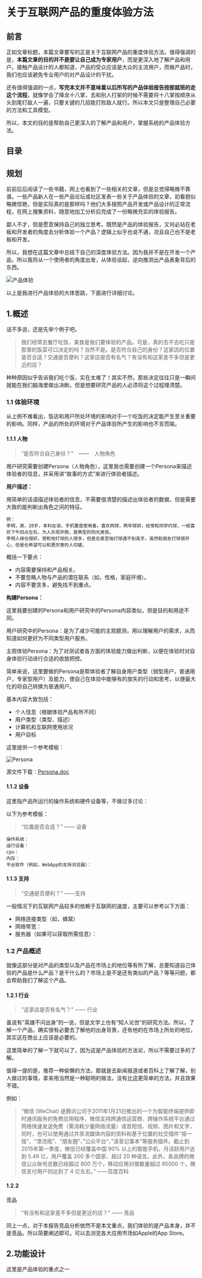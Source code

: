 # 关于互联网产品的重度体验方法

## 前言 ##

正如文章标题，本篇文章要写的正是关于互联网产品的重度体验方法。值得强调的是，**本篇文章的目的并不是要让自己成为专家用户**，而是更深入地了解产品和用户。接触产品设计的人都知道，产品的受众应该是大众的主流用户，而做产品时，我们也应该避免专业用户的对产品设计的干扰。

还有值得强调的一点，**写完本文并不意味着以后所写的产品体验报告按部就班的走这个流程**，就像学会了降龙十八掌，去和别人打架的时候不需要将十八掌按顺序从头到尾打敌人一遍，只要关键的几招能打败敌人就行。所以本文只是整理自己必要的方法和工具模型。

所以，本文的目的是帮助自己更深入的了解产品和用户，掌握系统的产品体验方法。

## 目录 ##

## 规划 ##

前前后后阅读了一些书籍，网上也看到了一些相关的文章，但是总觉得略微不靠谱。一些产品新人在一些产品论坛或社区发表一些关于产品体验的文章，初看貌似略微惊艳，但是实际真的是那样吗？他们大多按照产品开发或产品设计的正常流程，在网上搜集资料，随意地加工分析后完成了一份略微充实的体验报告。

鄙人不才，但是愿意保持自己的独立思考。既然是产品的体验报告，又何必站在老板和开发者的角度去分析体验一个产品？逻辑上似乎也说不通，况且自己也不是老板和开发。

所以，我想在这篇文章中总结下自己的深度体验方法。因为我并不是在开发一个产品，所以我将从一个使用者的角度出发，从体验谈起，逆向推测出产品表象背后的东西。

![产品体验](http://o6ffmzmqs.bkt.clouddn.com/img/articles/02-001.png?watermark/2/text/dWFueGkuY29t/font/5a6L5L2T/fontsize/250/fill/IzY5Njk2OQ==/dissolve/100/gravity/SouthEast/dx/10/dy/10)

以上是我进行产品体验的大体思路，下面进行详细讨论。

## 1.概述 ##

话不多说，还是先举个例子吧。

> 我们经常去餐厅吃饭，美食是我们要体验的产品。可是，真的去不去吃只是那里的饭菜可口决定的吗？当然不是。是否符合自己的身份？这家店的位置是否合适？交通是否便利？这家店是否有名气？有没有和这家差不多但是更近的店？

种种原因似乎告诉我们吃个饭，实在太难了！其实不然，那些决定往往只是一瞬间就能在我们脑海里做出决断。但是想要研究产品的人必须将这个过程理清楚。

### 1.1 体验环境 ###

从上例不难看出，饭店和用户所处环境的影响对于一个吃饭的决定能产生至关重要的影响。同样，产品的所处的环境对于产品体验所产生的影响也不言而喻。

#### 1.1.1 人物 ####

>“是否符合自己身份？”　——　人物角色

用户研究需要创建Persona（人物角色），这里我也需要创建一个Persona来描述体验者的信息，并采用讲“故事的方式”来进行体验者描述。

**用户描述：**

用简单的话语描述体验者的信息，不需要很清楚的描述出体验者的数据，但是需要大致的能判断出角色之间的特征。

	例：
	李明，男，20岁，本科在读，手机重度使用者。喜欢网球，两年球龄，经常和同学约球，一般喜欢下午四点左右，为人乐观开朗，是典型的阳光男孩。
	李明人缘也很好，想和他打球的人很多，但是总是苦恼打球遇不到高手，虽然和朋友打球很开心，但是也希望可以和更厉害的人切磋。

概括一下要点：

- 内容需要保持和产品相关。
- 不要忽略人物与产品的潜在联系（如，性格，家庭环境）。
- 内容不要贪多，避免找不到重点。

**构建Persona：**

这里我要创建的Persona和用户研究中的Persona内容类似，但是目的和用途不同。

用户研究中的Persona：是为了减少可能的主观臆测，用以理解用户的需求，从而知道如何更好为不同类型用户服务。

主观体验Persona：为了对测试者各方面的体验能力做出判断，以便在体验时对自身体验行动进行合适的收放把控。

简单来说，这里要做的Persona是帮体验者了解自身用户类型（弱型用户，普通用户，专家型用户）及能力，使自己在体验中能够有的放矢的行动和思考，以便最大化的将自己转换为普通用户。

基本内容大致包括：

- 个人信息（根据体验产品有所不同）
- 用户类型（类型、描述）
- 计算机和互联网使用状况
- 用户目标

这里提供一个参考模板：

![Persona](http://o6ffmzmqs.bkt.clouddn.com/img/articles/02-002.png?watermark/2/text/dWFueGkuY29t/font/5a6L5L2T/fontsize/250/fill/IzY5Njk2OQ==/dissolve/100/gravity/SouthEast/dx/10/dy/10)

源文件下载：[Persona.doc](http://o6ffmzmqs.bkt.clouddn.com/%5Buanxi.com%5DPersona.doc)

#### 1.1.2 设备 ####

这里指产品所运行的操作系统和硬件设备等，不做过多讨论：

以下为参考模板：

>“位置是否合适？” —— 设备

	操作系统：
	运行设备：
	cpu：
	内存：
	平台软件（例如，WebApp的支持浏览器）：

#### 1.1.3 支持 ####

>"交通是否便利？" ——支持

一般情况下的互联网产品较多的依赖于互联网的速度，主要可以参考以下方面：

- 网络连接类型（如，蜂窝）
- 网络带宽：
- 服务器（如果可以获取所需信息）：

### 1.2 产品概述 ###

就像这部分是对产品的类型以及产品在市场上的地位等有所了解，总要知道自己体验的产品是什么产品？是干什么的？市场上是不是还有类似的产品？等等问题，都会帮助我们了解这个产品。

#### 1.2.1 行业 ####

>"这家店是否有名气？" —— 行业

虽说有“英雄不问出身”的一说，但是文学上也有“知人论世”的研究方法。所以，了解一个产品，确实很有必要去了解他的出身背景，还有他的在市场上所处的地位，其实这在商业上应该是必要的。

这里简单的了解一下就可以了，因为这是产品体验的方法论，所以不需要过多的了解。

值得一提的是，推荐一种偷懒的方法，那就是去新闻报道或者百科上了解了解，别人做过的事情，拿来用当然是一种聪明的做法，没有比这更简单的方法，并且效果不错。

例如：

>“微信 (WeChat) 是腾讯公司于2011年1月21日推出的一个为智能终端提供即时通讯服务的免费应用程序，微信支持跨通信运营商、跨操作系统平台通过网络快速发送免费（需消耗少量网络流量）语音短信、视频、图片和文字，同时，也可以使用通过共享流媒体内容的资料和基于位置的社交插件“摇一摇”、“漂流瓶”、“朋友圈”、”公众平台“、”语音记事本“等服务插件。截止到2015年第一季度，微信已经覆盖中国 90% 以上的智能手机，月活跃用户达到 5.49 亿，用户覆盖 200 多个国家、超过 20 种语言。此外，各品牌的微信公众账号总数已经超过 800 万个，移动应用对接数量超过 85000 个，微信支付用户则达到了 4 亿左右。” ——百度百科

#### 1.2.2 ####

竞品

>"有没有和这家差不多但是更近的店？" —— 竞品

同上一点，对于本报告竞品分析依然不是本文重点，我们体验的是产品本身，并不是竞品。所以简要阐述即可。可以去浏览各大应用市场如Apple的App Store。

## 2.功能设计 ##

这里是产品体验的重点之一












